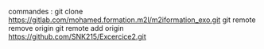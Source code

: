 commandes :
git clone https://gitlab.com/mohamed.formation.m2I/m2iformation_exo.git
git remote remove origin
git remote add origin https://github.com/SNK215/Excercice2.git